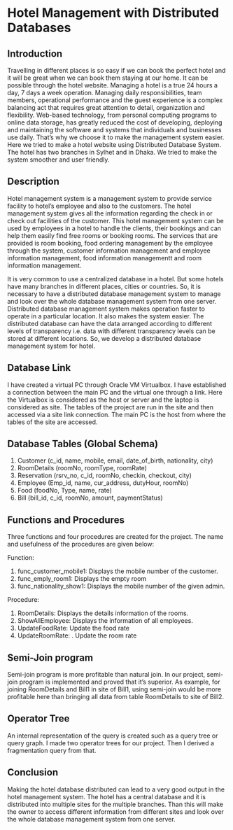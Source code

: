 # Hotel Management with Distributed Databases

## Introduction

Travelling in different places is so easy if we can book the perfect hotel and it will be great when we can book them staying at our home. It can be possible through the hotel website. Managing a hotel is a true 24 hours a day, 7 days a week operation. Managing daily responsibilities, team members, operational performance and the guest experience is a complex balancing act that requires great attention to detail, organization and flexibility. Web-based technology, from personal computing programs to online data storage, has greatly reduced the cost of developing, deploying and maintaining the software and systems that individuals and businesses use daily. That’s why we choose it to make the management system easier. Here we tried to make a hotel website using Distributed Database System. The hotel has two branches in Sylhet and in Dhaka. We tried to make the system smoother and user friendly.

## Description

Hotel management system is a management system to provide service facility to hotel’s employee and also to the customers. The hotel management system gives all the information regarding the check in or check out facilities of the customer. This hotel management system can be used by employees in a hotel to handle the clients, their bookings and can help them easily find free rooms or booking rooms. The services that are provided is room booking, food ordering management by the employee through the system, customer information management and employee information management, food information managementt and room information management.

It is very common to use a centralized database in a hotel. But some hotels have many branches in different places, cities or countries. So, it is necessary to have a distributed database management system to manage and look over the whole database management system from one server. Distributed database management system makes operation faster to operate in a particular location. It also makes the system easier. The distributed database can have the data arranged according to different levels of transparency i.e. data with different transparency levels can be stored at different locations. So, we develop a distributed database management system for hotel.


## Database Link 
I have created a virtual PC through Oracle VM Virtualbox. I have established a connection between the main PC and the virtual one through a link.
Here the Virtualbox is considered as the host or server and the laptop is considered as site. The tables of the project are run in the site and then accessed via a site link connection. The main PC is the host from where the tables of the site are accessed.

## Database Tables (Global Schema)

1. Customer (c_id, name, mobile, email, date_of_birth, nationality, city)
2. RoomDetails (roomNo, roomType, roomRate)
3. Reservation (rsrv_no, c_id, roomNo, checkin, checkout, city)
4. Employee (Emp_id, name, cur_address, dutyHour, roomNo)
5. Food (foodNo, Type, name, rate)
6. Bill (bill_id, c_id, roomNo, amount, paymentStatus)

## Functions and Procedures

Three functions and four procedures are created for the project. The name and usefulness of the procedures are given below:

Function: 
1. func_customer_mobile1: Displays the mobile number of the customer.
2. func_emply_room1: Displays the empty room
3. func_nationality_show1: Displays the mobile number of the given admin.

Procedure:
1. RoomDetails: Displays the details information of the rooms.
2. ShowAllEmployee: Displays the information of all employees.
3. UpdateFoodRate: Update the food rate
4. UpdateRoomRate: . Update the room rate

## Semi-Join program

Semi-join program is more profitable than natural join. In our project, semi-join program is implemented and proved that it’s superior. As example, for joining RoomDetails and Bill1 in site of Bill1, using semi-join would be more profitable here than bringing all data from table RoomDetails to site of Bill2.

## Operator Tree

An internal representation of the query is created such as a query tree or query graph. I made two operator trees for our project. Then I derived a fragmentation query from that.

## Conclusion

Making the hotel database distributed can lead to a very good output in the hotel management system. The hotel has a central database and it is distributed into multiple sites for the multiple branches. Than this will make the owner to access different information from different sites and look over the whole database management system from one server.
